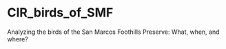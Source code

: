 # CIR_birds_of_SMF
Analyzing the birds of the San Marcos Foothills Preserve: What, when, and where?
